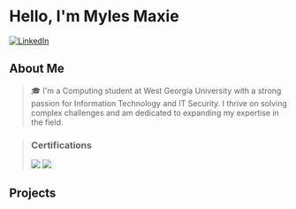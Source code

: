 # Hello, I'm Myles Maxie

[![LinkedIn](https://img.shields.io/badge/LinkedIn-Connect-blue?style=flat-square&logo=linkedin)](https://www.linkedin.com/in/milesmaxie/)

## About Me  

> 🎓 I'm a Computing student at West Georgia University with a strong passion for Information Technology and IT Security. I thrive on solving complex challenges and am dedicated to expanding my expertise in the field.


> ### Certifications
> <img src="https://img.shields.io/badge/-Security%2B-FF0000?&style=for-the-badge&logo=CompTIA&logoColor=white" />
> <img src="https://img.shields.io/badge/-Network%2B-007ACC?&style=for-the-badge&logo=CompTIA&logoColor=white" />


## Projects  





